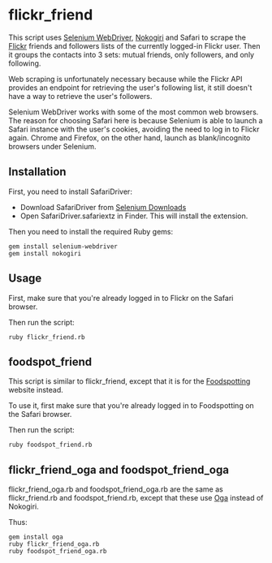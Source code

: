 # flickr\_friend

This script uses [Selenium WebDriver](http://www.seleniumhq.org/),
[Nokogiri](http://www.nokogiri.org/) and Safari to scrape the
[Flickr](https://www.flickr.com) friends and followers lists of the currently
logged-in Flickr user. Then it groups the contacts into 3 sets: mutual friends,
only followers, and only following.

Web scraping is unfortunately necessary because while the Flickr API provides
an endpoint for retrieving the user's following list, it still doesn't have a
way to retrieve the user's followers.

Selenium WebDriver works with some of the most common web browsers. The reason
for choosing Safari here is because Selenium is able to launch a Safari
instance with the user's cookies, avoiding the need to log in to Flickr again.
Chrome and Firefox, on the other hand, launch as blank/incognito browsers under
Selenium.

## Installation

First, you need to install SafariDriver:

* Download SafariDriver from [Selenium Downloads](http://www.seleniumhq.org/download/)
* Open SafariDriver.safariextz in Finder. This will install the extension.

Then you need to install the required Ruby gems:

    gem install selenium-webdriver
    gem install nokogiri

## Usage

First, make sure that you're already logged in to Flickr on the Safari browser.

Then run the script:

    ruby flickr_friend.rb

## foodspot\_friend

This script is similar to flickr\_friend, except that it is for the
[Foodspotting](http://www.foodspotting.com) website instead.

To use it, first make sure that you're already logged in to Foodspotting on the
Safari browser.

Then run the script:

    ruby foodspot_friend.rb

## flickr\_friend\_oga and foodspot\_friend\_oga

flickr\_friend\_oga.rb and foodspot\_friend\_oga.rb are the same as
flickr\_friend.rb and foodspot\_friend.rb, except that these use
[Oga](https://github.com/YorickPeterse/oga) instead of Nokogiri.

Thus:

    gem install oga
    ruby flickr_friend_oga.rb
    ruby foodspot_friend_oga.rb

